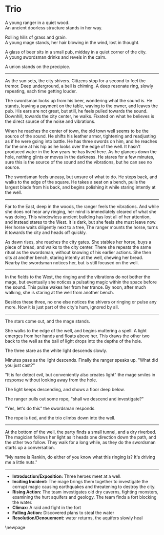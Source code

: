 # Trio

A young ranger in a quiet wood.  
An ancient doorless structure stands in her way.

Rolling hills of grass and grain.  
A young mage stands, her hair blowing in the wind, lost in thought.

A glass of beer sits in a small pub, midday in a quiet corner of the city.  
A young swordsman drinks and revels in the calm.

A union stands on the precipice.

---

As the sun sets, the city shivers. Citizens stop for a second to feel the tremor. Deep underground, a bell is chiming. A deep resonate ring, slowly repeating, each time getting louder.

The swordsman looks up from his beer, wondering what the sound is. He stands, leaving a payment on the table, waving to the owner, and leaves the pub. His ears are not great, but still, he feels pulled towards the sound. Downhill, towards the city center, he walks. Fixated on what he believes is the direct source of the noise and vibrations.

When he reaches the center of town, the old town well seems to be the source of the sound. He shifts his leather armor, tightening and readjusting as if he were going into battle. He has three swords on him, and he reaches for the one at his hip as he looks over the edge of the well. It hasn't produced water in the few years he has lived here. As he glances down the hole, nothing glints or moves in the darkness. He stares for a few minutes, sure this is the source of the sound and the vibrations, but he can see no source.

The swordsman feels uneasy, but unsure of what to do. He steps back, and walks to the edge of the square. He takes a seat on a bench, pulls the largest blade from his back, and begins polishing it while staring intently at the well.

---

Far to the East, deep in the woods, the ranger feels the vibrations. And while she does not hear any ringing, her mind is immediately cleared of what she was doing. This windowless ancient building has lost all of her attention, and instead stares to the West. It is dark, but she feels she must leave now. Her horse waits diligently next to a tree, The ranger mounts the horse, turns it towards the city and heads off quickly.

As dawn rises, she reaches the city gates. She stables her horse, buys a piece of bread, and walks to the city center. There she repeats the same ritual as the swordsman, without knowing of his earlier actions. She then sits at another bench, staring intently at the well, chewing her bread. Nearby the swordsman notices her, but is still focused on the well.

---

In the fields to the West, the ringing and the vibrations do not bother the mage, but eventually she notices a pulsating magic within the space before the sound. This pulse wakes her from her trance. By noon, after much walking, she is staring at the well from another bench.

Besides these three, no one else notices the shivers or ringing or pulse any more. Now it is just part of the city's hum, ignored by all.

---

The stars come out, and the mage stands. 

She walks to the edge of the well, and begins muttering a spell. A light emerges from her hands and floats above her. This draws the other two back to the well as the ball of light drops into the depths of the hole.

The three stare as the white light descends slowly. 

Minutes pass as the light descends. Finally the ranger speaks up. "What did you just cast?"

"It is for detect evil, but conveniently also creates light" the mage smiles in response without looking away from the hole.

The light keeps descending, and shows a floor deep below.

The ranger pulls out some rope, "shall we descend and investigate?"

"Yes, let's do this" the swordsman responds.

The rope is tied, and the trio climbs down into the well.

---

At the bottom of the well, the party finds a small tunnel, and a dry riverbed. The magician follows her light as it heads one direction down the path, and the other two follow. They walk for a long while, as they do the swordsman starts up a conversation.

"My name is Rankin, do either of you know what this ringing is? It's driving me a little nuts."



---



- **Introduction/Exposition:** Three heroes meet at a well.
- **Inciting Incident:** The mage brings them together to investigate the corrupt magic causing earthquakes and threatening to destroy the city.
- **Rising Action:** The team investigates old dry caverns, fighting monsters, examining the hurt aquifers and geology. The team finds a fort blocking the water.
- **Climax:** A raid and fight in the fort
- **Falling Action:** Discovered plans to steal the water
- **Resolution/Denouement:** water returns, the aquifers slowly heal








\newpage

